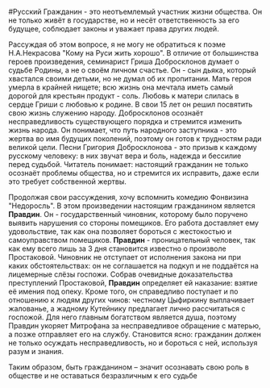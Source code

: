 #Русский 
Гражданин - это неотъемлемый участник жизни общества. Он не только живёт в государстве, но и несёт ответственность за его будущее, соблюдает законы и уважает права других людей.

Рассуждая об этом вопросе, я не могу не обратиться к поэме Н.А.Некрасова "Кому на Руси жить хорошо". В отличие от большинства героев произведения, семинарист Гриша Добросклонов думает о судьбе Родины, а не о своём личном счастье. Он - сын дьяка, который хвастался своими детьми, но не думал об их пропитании. Мать героя умерла в крайней нищете; всю жизнь она мечтала иметь самый дорогой для крестьян продукт - соль. Любовь к матери слилась в сердце Гриши с любовью к родине. В свои 15 лет он решил посвятить свою жизнь служению народу. Добросклонов осознаёт несправедливость существующего порядка и стремится изменить жизнь народа. Он понимает, что путь народного заступника - это жертва во имя будущих поколений, поэтому он готов к трудностям ради великой цели. Песни Григория Добросклонова - это призыв к каждому русскому человеку: в них звучат вера и боль, надежда и бессилие перед судьбой. Читатель понимает: настоящий гражданин не только осознаёт проблемы общества, но и стремится их исправить, даже если это требует собственной жертвы. 

Продолжая свои рассуждения, хочу вспомнить комедию Фонвизина "Недоросль". В этом произведении настоящим гражданином является **Правдин**. Он - государственный чиновник, которому было поручено выявить нарушения со стороны помещиков. Его работа доставляет ему удовольствие, так как она позволяет бороться с жестокостью и самоуправством помещиков. **Правдин** - проницательный человек, так как ему всего лишь за 3 дня становится известно о произволе Простаковой. Чиновник не отступает от исполнения закона ни при каких обстоятельствах: он не соглашается на подкуп и не поддаётся на лицемерные слёзы госпожи. Собрав очевидные доказательства преступлений Простаковой, **Правдин** определяет ей наказание: взятие её имения под опеку. Кроме того, он справедливо поступает и по отношению к людям других чинов: честному Цыфиркину выплачивает жалованье, а жадному Кутейнику предлагает лично рассчитаться с госпожой. Для него главным богатством является душа, поэтому Правдин укоряет Митрофана за несправедливое обращение с матерью, а позже отправляет его на службу. Становится ясно: гражданин должен не только осуждать несправедливость, но и бороться с ней, используя разум и знания. 

Таким образом, быть гражданином – значит осознавать свою роль в обществе и не оставаться безразличным к его судьбе